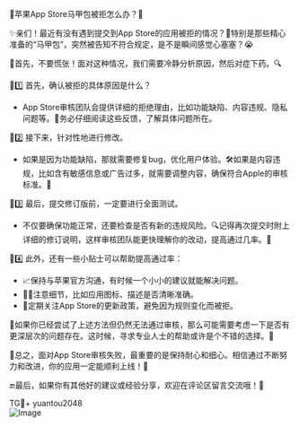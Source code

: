🚀苹果App Store马甲包被拒怎么办？🤔

✨亲们！最近有没有遇到提交到App Store的应用被拒的情况？🤯特别是那些精心准备的“马甲包”，突然被告知不符合规定，是不是瞬间感觉心塞塞？😭

🌈首先，不要慌张！面对这种情况，我们需要冷静分析原因，然后对症下药。🔍

🌟1️⃣ 首先，确认被拒的具体原因是什么？
- App Store审核团队会提供详细的拒绝理由，比如功能缺陷、内容违规、隐私问题等。📝务必仔细阅读这些反馈，了解具体问题所在。

🌟2️⃣ 接下来，针对性地进行修改。
- 如果是因为功能缺陷，那就需要修复bug，优化用户体验。🛠️如果是内容违规，比如含有敏感信息或广告过多，就需要调整内容，确保符合Apple的审核标准。📖

🌟3️⃣ 最后，提交修订版前，一定要进行全面测试。
- 不仅要确保功能正常，还要检查是否有新的违规风险。🔍记得再次提交时附上详细的修订说明，这样审核团队能更快理解你的改动，提高通过几率。📜

🌟4️⃣ 此外，还有一些小贴士可以帮助提高通过率：
- 📈保持与苹果官方沟通，有时候一个小小的建议就能解决问题。
- 🕵️‍♂️注意细节，比如应用图标、描述是否清晰准确。
- 📅定期关注App Store的更新政策，避免因为规则变化而被拒。

🌈如果你已经尝试了上述方法但仍然无法通过审核，那么可能需要考虑一下是否有更深层次的问题存在。这时候，寻求专业人士的帮助或许是个不错的选择。💼

🎉总之，面对App Store审核失败，最重要的是保持耐心和细心。相信通过不断努力和改进，你的应用一定能顺利上线！💪

🔚最后，如果你有其他好的建议或经验分享，欢迎在评论区留言交流哦！💬

TG💪+ yuantou2048  
![Image](https://github.com/user-attachments/assets/b096be7b-4918-425d-a280-69484dc5cd6f)